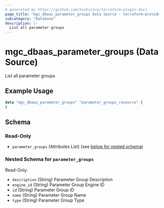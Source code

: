 ```yaml
---
# generated by https://github.com/hashicorp/terraform-plugin-docs
page_title: "mgc_dbaas_parameter_groups Data Source - terraform-provider-mgc"
subcategory: "Database"
description: |-
  List all parameter groups
---
```


# mgc_dbaas_parameter_groups (Data Source)

List all parameter groups

## Example Usage

```terraform
data "mgc_dbaas_parameter_groups" "parameter_groups_resource" {
}
```

<!-- schema generated by tfplugindocs -->
## Schema

### Read-Only

- `parameter_groups` (Attributes List) (see [below for nested schema](#nestedatt--parameter_groups))

<a id="nestedatt--parameter_groups"></a>
### Nested Schema for `parameter_groups`

Read-Only:

- `description` (String) Parameter Group Description
- `engine_id` (String) Parameter Group Engine ID
- `id` (String) Parameter Group ID
- `name` (String) Parameter Group Name
- `type` (String) Parameter Group Type
